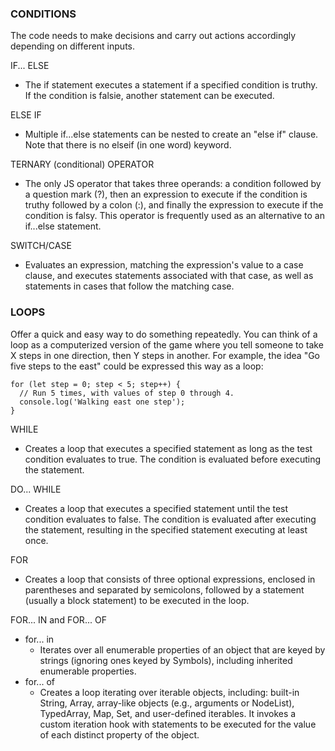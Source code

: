 ### CONDITIONS
The code needs to make decisions and carry out actions accordingly depending on different inputs.

IF... ELSE
* The if statement executes a statement if a specified condition is truthy. If the condition is falsie, another statement can be executed.

ELSE IF
* Multiple if...else statements can be nested to create an "else if" clause. Note that there is no elseif (in one word) keyword.

TERNARY (conditional) OPERATOR
* The only JS operator that takes three operands: a condition followed by a question mark (?), then an expression to execute if the condition is truthy followed by a colon (:), and finally the expression to execute if the condition is falsy. This operator is frequently used as an alternative to an if...else statement.

SWITCH/CASE
* Evaluates an expression, matching the expression's value to a case clause, and executes statements associated with that case, as well as statements in cases that follow the matching case.

### LOOPS
Offer a quick and easy way to do something repeatedly.
You can think of a loop as a computerized version of the game where you tell someone to take X steps in one direction, then Y steps in another. For example, the idea "Go five steps to the east" could be expressed this way as a loop:
```JS
for (let step = 0; step < 5; step++) {
  // Run 5 times, with values of step 0 through 4.
  console.log('Walking east one step');
}
```

WHILE
* Creates a loop that executes a specified statement as long as the test condition evaluates to true. The condition is evaluated before executing the statement.

DO... WHILE
* Creates a loop that executes a specified statement until the test condition evaluates to false. The condition is evaluated after executing the statement, resulting in the specified statement executing at least once.

FOR
* Creates a loop that consists of three optional expressions, enclosed in parentheses and separated by semicolons, followed by a statement (usually a block statement) to be executed in the loop.

FOR... IN and FOR... OF
* for... in
	* Iterates over all enumerable properties of an object that are keyed by strings (ignoring ones keyed by Symbols), including inherited enumerable properties.
* for... of
	* Creates a loop iterating over iterable objects, including: built-in String, Array, array-like objects (e.g., arguments or NodeList), TypedArray, Map, Set, and user-defined iterables. It invokes a custom iteration hook with statements to be executed for the value of each distinct property of the object.